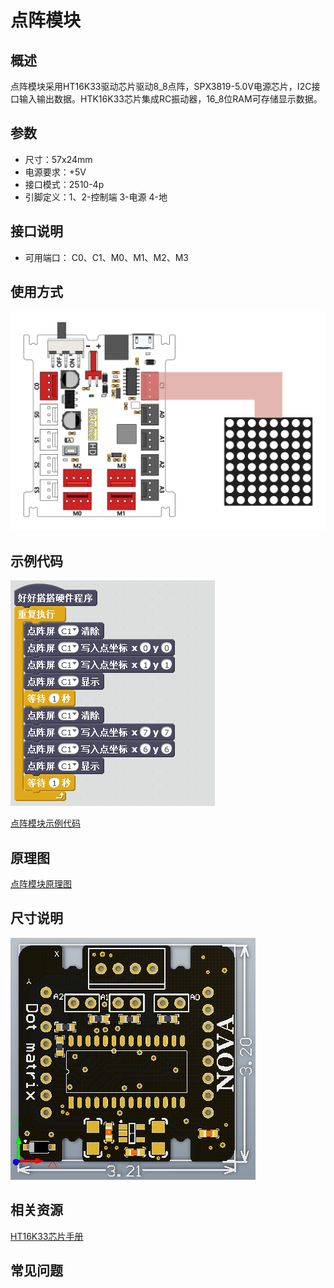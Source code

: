 # 点阵模块

## 概述

点阵模块采用HT16K33驱动芯片驱动8_8点阵，SPX3819-5.0V电源芯片，I2C接口输入输出数据。HTK16K33芯片集成RC振动器，16_8位RAM可存储显示数据。

## 参数

* 尺寸：57x24mm
* 电源要求：+5V
* 接口模式：2510-4p
* 引脚定义：1、2-控制端 3-电源 4-地

## 接口说明

* 可用端口： C0、C1、M0、M1、M2、M3

## 使用方式

![](../../.gitbook/assets/27.png)

## 示例代码

![](../../.gitbook/assets/28.png)

[点阵模块示例代码](http://www.haohaodada.com/show.php?id=947637)

## 原理图

[点阵模块原理图](https://github.com/Haohaodada-official/docs/blob/master/jiao-xue-chan-pin/pdf/yuan-li-tu/%E7%82%B9%E9%98%B5%E6%A8%A1%E5%9D%97.pdf)

## 尺寸说明

![](../../.gitbook/assets/96.png)

## 相关资源

[HT16K33芯片手册](https://github.com/Haohaodada-official/docs/blob/master/jiao-xue-chan-pin/pdf/xin-pian-shuo-ming/%E7%82%B9%E9%98%B5-HT16K33.PDF)

## 常见问题

